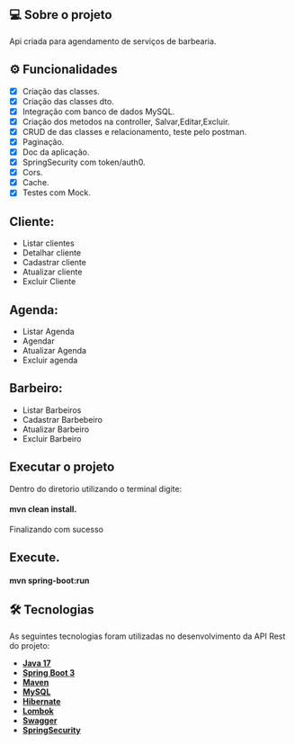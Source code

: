 ## 💻 Sobre o projeto

Api criada para agendamento de serviços de barbearia.

## ⚙️ Funcionalidades
- [x] Criação das classes.
- [x] Criação das classes dto.
- [x] Integração com banco de dados MySQL.
- [x] Criação dos metodos na controller, Salvar,Editar,Excluir.
- [x] CRUD de das classes e relacionamento, teste pelo postman.
- [x] Paginação.
- [x] Doc da aplicação.
- [x] SpringSecurity com token/auth0.
- [x] Cors.
- [x] Cache.
- [x] Testes com Mock.

## Cliente:
- Listar clientes
- Detalhar cliente
- Cadastrar cliente
- Atualizar cliente
- Excluir Cliente

## Agenda:
- Listar Agenda
- Agendar
- Atualizar Agenda
- Excluir agenda

## Barbeiro:
- Listar Barbeiros
- Cadastrar Barbebeiro
- Atualizar Barbeiro
- Excluir Barbeiro


## Executar o projeto
Dentro do diretorio utilizando o terminal digite:

#### mvn clean install.

Finalizando com sucesso

## Execute.

#### mvn spring-boot:run


## 🛠 Tecnologias

As seguintes tecnologias foram utilizadas no desenvolvimento da API Rest do projeto:

- **[Java 17](https://www.oracle.com/java)**
- **[Spring Boot 3](https://spring.io/projects/spring-boot)**
- **[Maven](https://maven.apache.org)**
- **[MySQL](https://www.mysql.com)**
- **[Hibernate](https://hibernate.org)**
- **[Lombok](https://projectlombok.org)**
- **[Swagger](https://swagger.io/docs/specification/about/)**
- **[SpringSecurity](https://docs.spring.io/spring-security/reference/index.html)**

